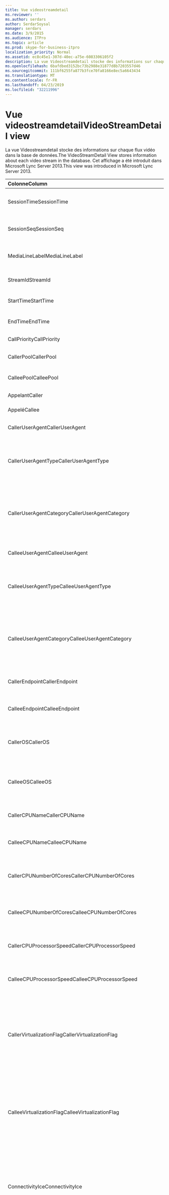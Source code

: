```yaml
---
title: Vue videostreamdetail
ms.reviewer: ''
ms.author: serdars
author: SerdarSoysal
manager: serdars
ms.date: 3/9/2015
ms.audience: ITPro
ms.topic: article
ms.prod: skype-for-business-itpro
localization_priority: Normal
ms.assetid: ec8c45e1-307d-40ec-a75e-6083306105f2
description: La vue Videostreamdetail stocke des informations sur chaque flux vidéo dans la base de données. Cet affichage a été introduit dans Microsoft Lync Server 2013.
ms.openlocfilehash: 6bafdbed3152bc73b2988e31877d8b7203557d46
ms.sourcegitcommit: 111bf6255fa877b3fce70fa8166e8ec5a6643434
ms.translationtype: MT
ms.contentlocale: fr-FR
ms.lasthandoff: 04/23/2019
ms.locfileid: "32211996"
---
```

# <a name="videostreamdetail-view"></a><span data-ttu-id="68c2b-104">Vue videostreamdetail</span><span class="sxs-lookup"><span data-stu-id="68c2b-104">VideoStreamDetail view</span></span>
 
<span data-ttu-id="68c2b-105">La vue Videostreamdetail stocke des informations sur chaque flux vidéo dans la base de données.</span><span class="sxs-lookup"><span data-stu-id="68c2b-105">The VideoStreamDetail View stores information about each video stream in the database.</span></span> <span data-ttu-id="68c2b-106">Cet affichage a été introduit dans Microsoft Lync Server 2013.</span><span class="sxs-lookup"><span data-stu-id="68c2b-106">This view was introduced in Microsoft Lync Server 2013.</span></span>
  
|<span data-ttu-id="68c2b-107">**Colonne**</span><span class="sxs-lookup"><span data-stu-id="68c2b-107">**Column**</span></span>|<span data-ttu-id="68c2b-108">**Type de données**</span><span class="sxs-lookup"><span data-stu-id="68c2b-108">**Data Type**</span></span>|<span data-ttu-id="68c2b-109">**Description**</span><span class="sxs-lookup"><span data-stu-id="68c2b-109">**Description**</span></span>|
|:-----|:-----|:-----|
|<span data-ttu-id="68c2b-110">SessionTime</span><span class="sxs-lookup"><span data-stu-id="68c2b-110">SessionTime</span></span>  <br/> |<span data-ttu-id="68c2b-111">DateHeure</span><span class="sxs-lookup"><span data-stu-id="68c2b-111">datetime</span></span>  <br/> |<span data-ttu-id="68c2b-112">Référencé depuis la [MediaLine table](medialine-0.md).</span><span class="sxs-lookup"><span data-stu-id="68c2b-112">Referenced from the [MediaLine table](medialine-0.md).</span></span>  <br/> |
|<span data-ttu-id="68c2b-113">SessionSeq</span><span class="sxs-lookup"><span data-stu-id="68c2b-113">SessionSeq</span></span>  <br/> |<span data-ttu-id="68c2b-114">int</span><span class="sxs-lookup"><span data-stu-id="68c2b-114">int</span></span>  <br/> |<span data-ttu-id="68c2b-115">Référencé depuis la [MediaLine table](medialine-0.md).</span><span class="sxs-lookup"><span data-stu-id="68c2b-115">Referenced from the [MediaLine table](medialine-0.md).</span></span>  <br/> |
|<span data-ttu-id="68c2b-116">MediaLineLabel</span><span class="sxs-lookup"><span data-stu-id="68c2b-116">MediaLineLabel</span></span>  <br/> |<span data-ttu-id="68c2b-117">tinyint</span><span class="sxs-lookup"><span data-stu-id="68c2b-117">tinyint</span></span>  <br/> |<span data-ttu-id="68c2b-118">Référencé depuis la [MediaLine table](medialine-0.md).</span><span class="sxs-lookup"><span data-stu-id="68c2b-118">Referenced from the [MediaLine table](medialine-0.md).</span></span>  <br/> |
|<span data-ttu-id="68c2b-119">StreamId</span><span class="sxs-lookup"><span data-stu-id="68c2b-119">StreamId</span></span>  <br/> |<span data-ttu-id="68c2b-120">int</span><span class="sxs-lookup"><span data-stu-id="68c2b-120">int</span></span>  <br/> |<span data-ttu-id="68c2b-121">ID unique au sein d’une ligne de média.</span><span class="sxs-lookup"><span data-stu-id="68c2b-121">Unique ID within a media line.</span></span>  <br/> |
|<span data-ttu-id="68c2b-122">StartTime</span><span class="sxs-lookup"><span data-stu-id="68c2b-122">StartTime</span></span>  <br/> |<span data-ttu-id="68c2b-123">DateHeure</span><span class="sxs-lookup"><span data-stu-id="68c2b-123">datetime</span></span>  <br/> |<span data-ttu-id="68c2b-124">Heure de début de la session.</span><span class="sxs-lookup"><span data-stu-id="68c2b-124">Start time of the session.</span></span>  <br/> |
|<span data-ttu-id="68c2b-125">EndTime</span><span class="sxs-lookup"><span data-stu-id="68c2b-125">EndTime</span></span>  <br/> |<span data-ttu-id="68c2b-126">DateHeure</span><span class="sxs-lookup"><span data-stu-id="68c2b-126">datetime</span></span>  <br/> |<span data-ttu-id="68c2b-127">Heure de fin de la session.</span><span class="sxs-lookup"><span data-stu-id="68c2b-127">End time of the session.</span></span>  <br/> |
|<span data-ttu-id="68c2b-128">CallPriority</span><span class="sxs-lookup"><span data-stu-id="68c2b-128">CallPriority</span></span>  <br/> |<span data-ttu-id="68c2b-129">int</span><span class="sxs-lookup"><span data-stu-id="68c2b-129">int</span></span>  <br/> |<span data-ttu-id="68c2b-130">Priorité de l’appel.</span><span class="sxs-lookup"><span data-stu-id="68c2b-130">Priority of the call.</span></span>  <br/> |
|<span data-ttu-id="68c2b-131">CallerPool</span><span class="sxs-lookup"><span data-stu-id="68c2b-131">CallerPool</span></span>  <br/> |<span data-ttu-id="68c2b-132">nvarchar(256)</span><span class="sxs-lookup"><span data-stu-id="68c2b-132">nvarchar(256)</span></span>  <br/> |<span data-ttu-id="68c2b-133">FQDN du pool de l’appelant.</span><span class="sxs-lookup"><span data-stu-id="68c2b-133">Caller pool FQDN.</span></span>  <br/> |
|<span data-ttu-id="68c2b-134">CalleePool</span><span class="sxs-lookup"><span data-stu-id="68c2b-134">CalleePool</span></span>  <br/> |<span data-ttu-id="68c2b-135">nvarchar(256)</span><span class="sxs-lookup"><span data-stu-id="68c2b-135">nvarchar(256)</span></span>  <br/> |<span data-ttu-id="68c2b-136">FQDN du pool de l’appelé.</span><span class="sxs-lookup"><span data-stu-id="68c2b-136">Callee pool FQDN.</span></span>  <br/> |
|<span data-ttu-id="68c2b-137">Appelant</span><span class="sxs-lookup"><span data-stu-id="68c2b-137">Caller</span></span>  <br/> |<span data-ttu-id="68c2b-138">nvarchar(450)</span><span class="sxs-lookup"><span data-stu-id="68c2b-138">nvarchar(450)</span></span>  <br/> |<span data-ttu-id="68c2b-139">URI de l’appelant.</span><span class="sxs-lookup"><span data-stu-id="68c2b-139">Caller's URI.</span></span>  <br/> |
|<span data-ttu-id="68c2b-140">Appelé</span><span class="sxs-lookup"><span data-stu-id="68c2b-140">Callee</span></span>  <br/> |<span data-ttu-id="68c2b-141">nvarchar(450)</span><span class="sxs-lookup"><span data-stu-id="68c2b-141">nvarchar(450)</span></span>  <br/> |<span data-ttu-id="68c2b-142">URI de l’appelé.</span><span class="sxs-lookup"><span data-stu-id="68c2b-142">Callee's URI.</span></span>  <br/> |
|<span data-ttu-id="68c2b-143">CallerUserAgent</span><span class="sxs-lookup"><span data-stu-id="68c2b-143">CallerUserAgent</span></span>  <br/> |<span data-ttu-id="68c2b-144">nvarchar(256)</span><span class="sxs-lookup"><span data-stu-id="68c2b-144">nvarchar(256)</span></span>  <br/> |<span data-ttu-id="68c2b-145">Chaîne d’agent utilisateur l’appelant.</span><span class="sxs-lookup"><span data-stu-id="68c2b-145">Caller's user agent string.</span></span>  <br/> |
|<span data-ttu-id="68c2b-146">CallerUserAgentType</span><span class="sxs-lookup"><span data-stu-id="68c2b-146">CallerUserAgentType</span></span>  <br/> |<span data-ttu-id="68c2b-147">smallint</span><span class="sxs-lookup"><span data-stu-id="68c2b-147">smallint</span></span>  <br/> |<span data-ttu-id="68c2b-148">Type d’agent utilisateur de l’appelant.</span><span class="sxs-lookup"><span data-stu-id="68c2b-148">Type of caller's user agent.</span></span> <span data-ttu-id="68c2b-149">Voir la [table UserAgent](useragent.md) pour plus d’informations.</span><span class="sxs-lookup"><span data-stu-id="68c2b-149">See the [UserAgent table](useragent.md) for details.</span></span> <br/> |
|<span data-ttu-id="68c2b-150">CallerUserAgentCategory</span><span class="sxs-lookup"><span data-stu-id="68c2b-150">CallerUserAgentCategory</span></span>  <br/> |<span data-ttu-id="68c2b-151">nvarchar(64)</span><span class="sxs-lookup"><span data-stu-id="68c2b-151">nvarchar(64)</span></span>  <br/> |<span data-ttu-id="68c2b-152">Catégorie de l’agent utilisateur de l’appelant.</span><span class="sxs-lookup"><span data-stu-id="68c2b-152">Category of caller's user agent.</span></span> <span data-ttu-id="68c2b-153">Consultez la [table UserAgentDef (QoE)](useragentdef-qoe.md) pour plus d’informations.</span><span class="sxs-lookup"><span data-stu-id="68c2b-153">See the [UserAgentDef table (QoE)](useragentdef-qoe.md) for details.</span></span> <br/> |
|<span data-ttu-id="68c2b-154">CalleeUserAgent</span><span class="sxs-lookup"><span data-stu-id="68c2b-154">CalleeUserAgent</span></span>  <br/> |<span data-ttu-id="68c2b-155">nvarchar(256)</span><span class="sxs-lookup"><span data-stu-id="68c2b-155">nvarchar(256)</span></span>  <br/> |<span data-ttu-id="68c2b-156">Chaîne d’agent utilisateur appelé.</span><span class="sxs-lookup"><span data-stu-id="68c2b-156">Callee's user agent string.</span></span>  <br/> |
|<span data-ttu-id="68c2b-157">CalleeUserAgentType</span><span class="sxs-lookup"><span data-stu-id="68c2b-157">CalleeUserAgentType</span></span>  <br/> |<span data-ttu-id="68c2b-158">smallint</span><span class="sxs-lookup"><span data-stu-id="68c2b-158">smallint</span></span>  <br/> |<span data-ttu-id="68c2b-159">Type d’agent utilisateur de l’appelé.</span><span class="sxs-lookup"><span data-stu-id="68c2b-159">Type of callee's user agent.</span></span> <span data-ttu-id="68c2b-160">Voir la [table UserAgent](useragent.md) pour plus d’informations.</span><span class="sxs-lookup"><span data-stu-id="68c2b-160">See the [UserAgent table](useragent.md) for information.</span></span> <br/> |
|<span data-ttu-id="68c2b-161">CalleeUserAgentCategory</span><span class="sxs-lookup"><span data-stu-id="68c2b-161">CalleeUserAgentCategory</span></span>  <br/> |<span data-ttu-id="68c2b-162">nvarchar(64)</span><span class="sxs-lookup"><span data-stu-id="68c2b-162">nvarchar(64)</span></span>  <br/> |<span data-ttu-id="68c2b-163">Catégorie de l’agent utilisateur de l’appelé.</span><span class="sxs-lookup"><span data-stu-id="68c2b-163">Category of callee's user agent.</span></span> <span data-ttu-id="68c2b-164">Consultez la [table UserAgentDef (QoE)](useragentdef-qoe.md) pour plus d’informations.</span><span class="sxs-lookup"><span data-stu-id="68c2b-164">See the [UserAgentDef table (QoE)](useragentdef-qoe.md) for information.</span></span> <br/> |
|<span data-ttu-id="68c2b-165">CallerEndpoint</span><span class="sxs-lookup"><span data-stu-id="68c2b-165">CallerEndpoint</span></span>  <br/> |<span data-ttu-id="68c2b-166">nvarchar(256)</span><span class="sxs-lookup"><span data-stu-id="68c2b-166">nvarchar(256)</span></span>  <br/> |<span data-ttu-id="68c2b-167">Nom du point de terminaison de l’appelant.</span><span class="sxs-lookup"><span data-stu-id="68c2b-167">Caller's endpoint name.</span></span>  <br/> |
|<span data-ttu-id="68c2b-168">CalleeEndpoint</span><span class="sxs-lookup"><span data-stu-id="68c2b-168">CalleeEndpoint</span></span>  <br/> |<span data-ttu-id="68c2b-169">nvarchar(256)</span><span class="sxs-lookup"><span data-stu-id="68c2b-169">nvarchar(256)</span></span>  <br/> |<span data-ttu-id="68c2b-170">Nom du point de terminaison de l’appelé.</span><span class="sxs-lookup"><span data-stu-id="68c2b-170">Callee's endpoint name.</span></span>  <br/> |
|<span data-ttu-id="68c2b-171">CallerOS</span><span class="sxs-lookup"><span data-stu-id="68c2b-171">CallerOS</span></span>  <br/> |<span data-ttu-id="68c2b-172">nvarchar (128)</span><span class="sxs-lookup"><span data-stu-id="68c2b-172">nvarchar(128)</span></span>  <br/> |<span data-ttu-id="68c2b-173">Système d’exploitation (OS) du point de terminaison de l’appelant.</span><span class="sxs-lookup"><span data-stu-id="68c2b-173">Operating system (OS) of the caller's endpoint.</span></span>  <br/> |
|<span data-ttu-id="68c2b-174">CalleeOS</span><span class="sxs-lookup"><span data-stu-id="68c2b-174">CalleeOS</span></span>  <br/> |<span data-ttu-id="68c2b-175">nvarchar (128)</span><span class="sxs-lookup"><span data-stu-id="68c2b-175">nvarchar(128)</span></span>  <br/> |<span data-ttu-id="68c2b-176">Système d’exploitation (OS) du point de terminaison de l’appelé.</span><span class="sxs-lookup"><span data-stu-id="68c2b-176">Operating system (OS) of the callee's endpoint.</span></span>  <br/> |
|<span data-ttu-id="68c2b-177">CallerCPUName</span><span class="sxs-lookup"><span data-stu-id="68c2b-177">CallerCPUName</span></span>  <br/> |<span data-ttu-id="68c2b-178">nvarchar (128)</span><span class="sxs-lookup"><span data-stu-id="68c2b-178">nvarchar(128)</span></span>  <br/> |<span data-ttu-id="68c2b-179">Nom de l’UC du point de terminaison de l’appelant.</span><span class="sxs-lookup"><span data-stu-id="68c2b-179">CPU name of the caller's endpoint.</span></span>  <br/> |
|<span data-ttu-id="68c2b-180">CalleeCPUName</span><span class="sxs-lookup"><span data-stu-id="68c2b-180">CalleeCPUName</span></span>  <br/> |<span data-ttu-id="68c2b-181">nvarchar (128)</span><span class="sxs-lookup"><span data-stu-id="68c2b-181">nvarchar(128)</span></span>  <br/> |<span data-ttu-id="68c2b-182">Nom de l’UC du système d’extrémité de l’appelé.</span><span class="sxs-lookup"><span data-stu-id="68c2b-182">CPU name of the callee's endpoint.</span></span>  <br/> |
|<span data-ttu-id="68c2b-183">CallerCPUNumberOfCores</span><span class="sxs-lookup"><span data-stu-id="68c2b-183">CallerCPUNumberOfCores</span></span>  <br/> |<span data-ttu-id="68c2b-184">smallint</span><span class="sxs-lookup"><span data-stu-id="68c2b-184">smallint</span></span>  <br/> |<span data-ttu-id="68c2b-185">Nombre de cœurs de processeur de point de terminaison de l’appelant.</span><span class="sxs-lookup"><span data-stu-id="68c2b-185">Number of CPU cores of the caller's endpoint.</span></span>  <br/> |
|<span data-ttu-id="68c2b-186">CalleeCPUNumberOfCores</span><span class="sxs-lookup"><span data-stu-id="68c2b-186">CalleeCPUNumberOfCores</span></span>  <br/> |<span data-ttu-id="68c2b-187">smallint</span><span class="sxs-lookup"><span data-stu-id="68c2b-187">smallint</span></span>  <br/> |<span data-ttu-id="68c2b-188">Nombre de cœurs d’UC du système d’extrémité de l’appelé.</span><span class="sxs-lookup"><span data-stu-id="68c2b-188">Number of CPU cores of the callee's endpoint.</span></span>  <br/> |
|<span data-ttu-id="68c2b-189">CallerCPUProcessorSpeed</span><span class="sxs-lookup"><span data-stu-id="68c2b-189">CallerCPUProcessorSpeed</span></span>  <br/> |<span data-ttu-id="68c2b-190">int</span><span class="sxs-lookup"><span data-stu-id="68c2b-190">int</span></span>  <br/> |<span data-ttu-id="68c2b-191">Vitesse du processeur de point de terminaison de l’appelant.</span><span class="sxs-lookup"><span data-stu-id="68c2b-191">CPU processor speed of the caller's endpoint.</span></span>  <br/> |
|<span data-ttu-id="68c2b-192">CalleeCPUProcessorSpeed</span><span class="sxs-lookup"><span data-stu-id="68c2b-192">CalleeCPUProcessorSpeed</span></span>  <br/> |<span data-ttu-id="68c2b-193">int</span><span class="sxs-lookup"><span data-stu-id="68c2b-193">int</span></span>  <br/> |<span data-ttu-id="68c2b-194">Vitesse du processeur de point de terminaison de l’appelé.</span><span class="sxs-lookup"><span data-stu-id="68c2b-194">CPU processor speed of the callee's endpoint.</span></span>  <br/> |
|<span data-ttu-id="68c2b-195">CallerVirtualizationFlag</span><span class="sxs-lookup"><span data-stu-id="68c2b-195">CallerVirtualizationFlag</span></span>  <br/> |<span data-ttu-id="68c2b-196">tinyint</span><span class="sxs-lookup"><span data-stu-id="68c2b-196">tinyint</span></span>  <br/> |<span data-ttu-id="68c2b-197">Indique si le système de l’appelant s’exécute dans un environnement virtualisé.</span><span class="sxs-lookup"><span data-stu-id="68c2b-197">Indicates whether the caller's system is running in a virtualized environment.</span></span> <span data-ttu-id="68c2b-198">Voir le [tableau du point de terminaison](endpoint.md) pour plus d’informations.</span><span class="sxs-lookup"><span data-stu-id="68c2b-198">See the [Endpoint table](endpoint.md) for more information.</span></span> <br/> |
|<span data-ttu-id="68c2b-199">CalleeVirtualizationFlag</span><span class="sxs-lookup"><span data-stu-id="68c2b-199">CalleeVirtualizationFlag</span></span>  <br/> |<span data-ttu-id="68c2b-200">tinyint</span><span class="sxs-lookup"><span data-stu-id="68c2b-200">tinyint</span></span>  <br/> |<span data-ttu-id="68c2b-201">Indique si le système de l’appelé s’exécute dans un environnement virtualisé.</span><span class="sxs-lookup"><span data-stu-id="68c2b-201">Indicates whether the callee's system is running in a virtualized environment.</span></span> <span data-ttu-id="68c2b-202">Voir le [tableau du point de terminaison](endpoint.md) pour plus d’informations.</span><span class="sxs-lookup"><span data-stu-id="68c2b-202">See the [Endpoint table](endpoint.md) for more information.</span></span> <br/> |
|<span data-ttu-id="68c2b-203">ConnectivityIce</span><span class="sxs-lookup"><span data-stu-id="68c2b-203">ConnectivityIce</span></span>  <br/> |<span data-ttu-id="68c2b-204">tinyint</span><span class="sxs-lookup"><span data-stu-id="68c2b-204">tinyint</span></span>  <br/> |<span data-ttu-id="68c2b-205">Informations sur le chemin d’accès des médias, tels que direct ou relayés.</span><span class="sxs-lookup"><span data-stu-id="68c2b-205">Information about media path, such as direct or relayed.</span></span> <span data-ttu-id="68c2b-206">Consultez la [table MediaLine](medialine-0.md) pour plus d’informations.</span><span class="sxs-lookup"><span data-stu-id="68c2b-206">See the [MediaLine table](medialine-0.md) for more information.</span></span> <br/> |
|<span data-ttu-id="68c2b-207">CallerIceWarningFlags</span><span class="sxs-lookup"><span data-stu-id="68c2b-207">CallerIceWarningFlags</span></span>  <br/> |<span data-ttu-id="68c2b-208">int</span><span class="sxs-lookup"><span data-stu-id="68c2b-208">int</span></span>  <br/> |<span data-ttu-id="68c2b-209">Informations sur le processus de mise en place ICE (Interactive Connectivity) décrits dans les bits indicateurs pour l’appelant.</span><span class="sxs-lookup"><span data-stu-id="68c2b-209">Information about Interactive Connectivity Establishment (ICE) process described in bits flags for the caller.</span></span> <span data-ttu-id="68c2b-210">Pour plus d’informations, reportez-vous à la qualité de l’expérience Monitoring Server Spécification du protocole.</span><span class="sxs-lookup"><span data-stu-id="68c2b-210">For details, refer to the Quality of Experience Monitoring Server Protocol Specification.</span></span>  <br/> |
|<span data-ttu-id="68c2b-211">CalleeIceWarningFlags</span><span class="sxs-lookup"><span data-stu-id="68c2b-211">CalleeIceWarningFlags</span></span>  <br/> |<span data-ttu-id="68c2b-212">int</span><span class="sxs-lookup"><span data-stu-id="68c2b-212">int</span></span>  <br/> |<span data-ttu-id="68c2b-213">Plus d’informations sur le processus de mise en place ICE (Interactive Connectivity) décrits dans les bits indicateurs de l’appelé.</span><span class="sxs-lookup"><span data-stu-id="68c2b-213">Information about Interactive Connectivity Establishment (ICE) process described in bits flags for the callee.</span></span> <span data-ttu-id="68c2b-214">Pour plus d’informations, reportez-vous à la qualité de l’expérience Monitoring Server Spécification du protocole.</span><span class="sxs-lookup"><span data-stu-id="68c2b-214">For details, refer to the Quality of Experience Monitoring Server Protocol Specification.</span></span>  <br/> |
|<span data-ttu-id="68c2b-215">Transport</span><span class="sxs-lookup"><span data-stu-id="68c2b-215">Transport</span></span>  <br/> |<span data-ttu-id="68c2b-216">int</span><span class="sxs-lookup"><span data-stu-id="68c2b-216">int</span></span>  <br/> |<span data-ttu-id="68c2b-217">Type de transport : 0 est UDP, 1 est TCP.</span><span class="sxs-lookup"><span data-stu-id="68c2b-217">Transport type: 0 is UDP, 1 is TCP.</span></span>  <br/> |
|<span data-ttu-id="68c2b-218">CallerIPAddr</span><span class="sxs-lookup"><span data-stu-id="68c2b-218">CallerIPAddr</span></span>  <br/> |<span data-ttu-id="68c2b-219">var(50)</span><span class="sxs-lookup"><span data-stu-id="68c2b-219">var(50)</span></span>  <br/> |<span data-ttu-id="68c2b-220">Adresse IP de l’appelant.</span><span class="sxs-lookup"><span data-stu-id="68c2b-220">IP address of the caller.</span></span> <span data-ttu-id="68c2b-221">Cela peut être soit une adresse IPv4 ou IPv6.</span><span class="sxs-lookup"><span data-stu-id="68c2b-221">This may be either an IPv4 or an IPv6 address.</span></span>  <br/> |
|<span data-ttu-id="68c2b-222">CallerPort</span><span class="sxs-lookup"><span data-stu-id="68c2b-222">CallerPort</span></span>  <br/> |<span data-ttu-id="68c2b-223">int</span><span class="sxs-lookup"><span data-stu-id="68c2b-223">int</span></span>  <br/> |<span data-ttu-id="68c2b-224">Port utilisé par l’appelant.</span><span class="sxs-lookup"><span data-stu-id="68c2b-224">Port used by the caller.</span></span>  <br/> |
|<span data-ttu-id="68c2b-225">CallerInside</span><span class="sxs-lookup"><span data-stu-id="68c2b-225">CallerInside</span></span>  <br/> |<span data-ttu-id="68c2b-226">bit</span><span class="sxs-lookup"><span data-stu-id="68c2b-226">bit</span></span>  <br/> |<span data-ttu-id="68c2b-227">Indique si l’appelant est à l’intérieur du réseau d’entreprise.</span><span class="sxs-lookup"><span data-stu-id="68c2b-227">Indicates whether the caller is inside the organization network.</span></span> <span data-ttu-id="68c2b-228">1 signifie que l’appelant est à l’intérieur du réseau d’entreprise, 0 signifie que l’appelant est en dehors du réseau.</span><span class="sxs-lookup"><span data-stu-id="68c2b-228">1 means caller is inside the enterprise network, 0 means the caller is outside the network.</span></span>  <br/> |
|<span data-ttu-id="68c2b-229">CalleeIPAddr</span><span class="sxs-lookup"><span data-stu-id="68c2b-229">CalleeIPAddr</span></span>  <br/> |<span data-ttu-id="68c2b-230">var(50)</span><span class="sxs-lookup"><span data-stu-id="68c2b-230">var(50)</span></span>  <br/> |<span data-ttu-id="68c2b-231">Adresse IP de l’appelé.</span><span class="sxs-lookup"><span data-stu-id="68c2b-231">IP address of the callee.</span></span> <span data-ttu-id="68c2b-232">Cela peut être soit une adresse IPv4 ou IPv6.</span><span class="sxs-lookup"><span data-stu-id="68c2b-232">This may be either an IPv4 or an IPv6 address.</span></span>  <br/> |
|<span data-ttu-id="68c2b-233">CalleePort</span><span class="sxs-lookup"><span data-stu-id="68c2b-233">CalleePort</span></span>  <br/> |<span data-ttu-id="68c2b-234">int</span><span class="sxs-lookup"><span data-stu-id="68c2b-234">int</span></span>  <br/> |<span data-ttu-id="68c2b-235">Port utilisé par l’appelé.</span><span class="sxs-lookup"><span data-stu-id="68c2b-235">Port used by the callee.</span></span>  <br/> |
|<span data-ttu-id="68c2b-236">CalleeInside</span><span class="sxs-lookup"><span data-stu-id="68c2b-236">CalleeInside</span></span>  <br/> |<span data-ttu-id="68c2b-237">bit</span><span class="sxs-lookup"><span data-stu-id="68c2b-237">bit</span></span>  <br/> |<span data-ttu-id="68c2b-238">Indique si l’appelant est à l’intérieur de l’organisation réseau.1 signifie appelé situé à l’intérieur du réseau d’entreprise, 0 signifie que l’appelé se trouve en dehors du réseau.</span><span class="sxs-lookup"><span data-stu-id="68c2b-238">Indicates whether the caller is inside the organization network.1 means callee is inside the enterprise network, 0 means the callee is outside the network.</span></span>  <br/> |
|<span data-ttu-id="68c2b-239">CallerUserSite</span><span class="sxs-lookup"><span data-stu-id="68c2b-239">CallerUserSite</span></span>  <br/> |<span data-ttu-id="68c2b-240">nvarchar (128)</span><span class="sxs-lookup"><span data-stu-id="68c2b-240">nvarchar(128)</span></span>  <br/> |<span data-ttu-id="68c2b-241">Nom du site de l’appelant.</span><span class="sxs-lookup"><span data-stu-id="68c2b-241">Name of the caller's site.</span></span>  <br/> |
|<span data-ttu-id="68c2b-242">CallerRegion</span><span class="sxs-lookup"><span data-stu-id="68c2b-242">CallerRegion</span></span>  <br/> |<span data-ttu-id="68c2b-243">nvarchar (128)</span><span class="sxs-lookup"><span data-stu-id="68c2b-243">nvarchar(128)</span></span>  <br/> |<span data-ttu-id="68c2b-244">Nom de pays/région du site de l’appelant.</span><span class="sxs-lookup"><span data-stu-id="68c2b-244">Name of the country/region of the caller's site.</span></span>  <br/> |
|<span data-ttu-id="68c2b-245">CalleeUserSite</span><span class="sxs-lookup"><span data-stu-id="68c2b-245">CalleeUserSite</span></span>  <br/> |<span data-ttu-id="68c2b-246">nvarchar (128)</span><span class="sxs-lookup"><span data-stu-id="68c2b-246">nvarchar(128)</span></span>  <br/> |<span data-ttu-id="68c2b-247">Nom du site de l’appelé.</span><span class="sxs-lookup"><span data-stu-id="68c2b-247">Name of the callee's site.</span></span>  <br/> |
|<span data-ttu-id="68c2b-248">CalleeRegion</span><span class="sxs-lookup"><span data-stu-id="68c2b-248">CalleeRegion</span></span>  <br/> |<span data-ttu-id="68c2b-249">nvarchar (128)</span><span class="sxs-lookup"><span data-stu-id="68c2b-249">nvarchar(128)</span></span>  <br/> |<span data-ttu-id="68c2b-250">Nom de pays/région du site de l’appelé.</span><span class="sxs-lookup"><span data-stu-id="68c2b-250">Name of the country/region of the callee's site.</span></span>  <br/> |
|<span data-ttu-id="68c2b-251">CallerRelayIPAddr</span><span class="sxs-lookup"><span data-stu-id="68c2b-251">CallerRelayIPAddr</span></span>  <br/> |<span data-ttu-id="68c2b-252">var(50)</span><span class="sxs-lookup"><span data-stu-id="68c2b-252">var(50)</span></span>  <br/> |<span data-ttu-id="68c2b-253">Adresse IP du A / V Edge service utilisé par l’appelant.</span><span class="sxs-lookup"><span data-stu-id="68c2b-253">IP Address of the A/V Edge service used by the caller.</span></span> <span data-ttu-id="68c2b-254">Voir la [table IPAddress](ipaddress.md) pour plus d’informations.</span><span class="sxs-lookup"><span data-stu-id="68c2b-254">See the [IPAddress table](ipaddress.md) for more information.</span></span> <br/> |
|<span data-ttu-id="68c2b-255">CallerRelayPort</span><span class="sxs-lookup"><span data-stu-id="68c2b-255">CallerRelayPort</span></span>  <br/> |<span data-ttu-id="68c2b-256">int</span><span class="sxs-lookup"><span data-stu-id="68c2b-256">int</span></span>  <br/> |<span data-ttu-id="68c2b-257">Port sur A / V Edge service utilisé par l’appelant.</span><span class="sxs-lookup"><span data-stu-id="68c2b-257">Port on the A/V Edge service used by the caller.</span></span>  <br/> |
|<span data-ttu-id="68c2b-258">CalleeRelayIPAddr</span><span class="sxs-lookup"><span data-stu-id="68c2b-258">CalleeRelayIPAddr</span></span>  <br/> |<span data-ttu-id="68c2b-259">var(50)</span><span class="sxs-lookup"><span data-stu-id="68c2b-259">var(50)</span></span>  <br/> |<span data-ttu-id="68c2b-260">Clé de l’adresse IP a / V Edge service utilisé par l’appelé.</span><span class="sxs-lookup"><span data-stu-id="68c2b-260">IP Address key of the A/V Edge service used by the callee.</span></span> <span data-ttu-id="68c2b-261">Voir la [table IPAddress](ipaddress.md) pour plus d’informations.</span><span class="sxs-lookup"><span data-stu-id="68c2b-261">See the [IPAddress table](ipaddress.md) for more information.</span></span> <br/> |
|<span data-ttu-id="68c2b-262">CalleeRelayPort</span><span class="sxs-lookup"><span data-stu-id="68c2b-262">CalleeRelayPort</span></span>  <br/> |<span data-ttu-id="68c2b-263">int</span><span class="sxs-lookup"><span data-stu-id="68c2b-263">int</span></span>  <br/> |<span data-ttu-id="68c2b-264">Port sur A / V Edge service utilisé par l’appelé.</span><span class="sxs-lookup"><span data-stu-id="68c2b-264">Port on the A/V Edge service used by the callee.</span></span>  <br/> |
|<span data-ttu-id="68c2b-265">CallerCaptureDev</span><span class="sxs-lookup"><span data-stu-id="68c2b-265">CallerCaptureDev</span></span>  <br/> |<span data-ttu-id="68c2b-266">varchar(256)</span><span class="sxs-lookup"><span data-stu-id="68c2b-266">varchar(256)</span></span>  <br/> |<span data-ttu-id="68c2b-267">Nom du périphérique de capture de l’appelant.</span><span class="sxs-lookup"><span data-stu-id="68c2b-267">Caller's capture device name.</span></span>  <br/> |
|<span data-ttu-id="68c2b-268">CallerRenderDev</span><span class="sxs-lookup"><span data-stu-id="68c2b-268">CallerRenderDev</span></span>  <br/> |<span data-ttu-id="68c2b-269">varchar(256)</span><span class="sxs-lookup"><span data-stu-id="68c2b-269">varchar(256)</span></span>  <br/> |<span data-ttu-id="68c2b-270">Nom du périphérique de rendu de l’appelant.</span><span class="sxs-lookup"><span data-stu-id="68c2b-270">Caller's render device name.</span></span>  <br/> |
|<span data-ttu-id="68c2b-271">CallerCaptureDevDriver</span><span class="sxs-lookup"><span data-stu-id="68c2b-271">CallerCaptureDevDriver</span></span>  <br/> |<span data-ttu-id="68c2b-272">varchar(256)</span><span class="sxs-lookup"><span data-stu-id="68c2b-272">varchar(256)</span></span>  <br/> |<span data-ttu-id="68c2b-273">Nom de pilote de périphérique de capture de l’appelant.</span><span class="sxs-lookup"><span data-stu-id="68c2b-273">Caller's capture device driver name.</span></span>  <br/> |
|<span data-ttu-id="68c2b-274">CallerRenderDevDriver</span><span class="sxs-lookup"><span data-stu-id="68c2b-274">CallerRenderDevDriver</span></span>  <br/> |<span data-ttu-id="68c2b-275">varchar(256)</span><span class="sxs-lookup"><span data-stu-id="68c2b-275">varchar(256)</span></span>  <br/> |<span data-ttu-id="68c2b-276">Nom du pilote du périphérique de rendu de l’appelant.</span><span class="sxs-lookup"><span data-stu-id="68c2b-276">Caller's render device driver name.</span></span>  <br/> |
|<span data-ttu-id="68c2b-277">CalleeCaptureDev</span><span class="sxs-lookup"><span data-stu-id="68c2b-277">CalleeCaptureDev</span></span>  <br/> |<span data-ttu-id="68c2b-278">varchar(256)</span><span class="sxs-lookup"><span data-stu-id="68c2b-278">varchar(256)</span></span>  <br/> |<span data-ttu-id="68c2b-279">Nom du périphérique de capture de l’appelé.</span><span class="sxs-lookup"><span data-stu-id="68c2b-279">Callee's capture device name.</span></span>  <br/> |
|<span data-ttu-id="68c2b-280">CalleeRenderDev</span><span class="sxs-lookup"><span data-stu-id="68c2b-280">CalleeRenderDev</span></span>  <br/> |<span data-ttu-id="68c2b-281">varchar(256)</span><span class="sxs-lookup"><span data-stu-id="68c2b-281">varchar(256)</span></span>  <br/> |<span data-ttu-id="68c2b-282">Nom du périphérique de rendu de l’appelé.</span><span class="sxs-lookup"><span data-stu-id="68c2b-282">Callee's render device name.</span></span>  <br/> |
|<span data-ttu-id="68c2b-283">CalleCaptureDevDriver</span><span class="sxs-lookup"><span data-stu-id="68c2b-283">CalleCaptureDevDriver</span></span>  <br/> |<span data-ttu-id="68c2b-284">varchar(256)</span><span class="sxs-lookup"><span data-stu-id="68c2b-284">varchar(256)</span></span>  <br/> |<span data-ttu-id="68c2b-285">Nom de pilote du périphérique de capture de l’appelé.</span><span class="sxs-lookup"><span data-stu-id="68c2b-285">Callee's capture device driver name.</span></span>  <br/> |
|<span data-ttu-id="68c2b-286">CalleeRenderDevDriver</span><span class="sxs-lookup"><span data-stu-id="68c2b-286">CalleeRenderDevDriver</span></span>  <br/> |<span data-ttu-id="68c2b-287">varchar(256)</span><span class="sxs-lookup"><span data-stu-id="68c2b-287">varchar(256)</span></span>  <br/> |<span data-ttu-id="68c2b-288">Nom du pilote du périphérique de rendu de l’appelé.</span><span class="sxs-lookup"><span data-stu-id="68c2b-288">Callee's render device driver name.</span></span>  <br/> |
|<span data-ttu-id="68c2b-289">CallerNetworkConnectionType</span><span class="sxs-lookup"><span data-stu-id="68c2b-289">CallerNetworkConnectionType</span></span>  <br/> |<span data-ttu-id="68c2b-290">tinyint</span><span class="sxs-lookup"><span data-stu-id="68c2b-290">tinyint</span></span>  <br/> |<span data-ttu-id="68c2b-291">Type de connexion réseau de l’appelant : 0 pour câblée, 1 pour sans fil.</span><span class="sxs-lookup"><span data-stu-id="68c2b-291">Caller's network connection type: 0 is wired, 1 is wireless.</span></span>  <br/> |
|<span data-ttu-id="68c2b-292">CallerVPN</span><span class="sxs-lookup"><span data-stu-id="68c2b-292">CallerVPN</span></span>  <br/> |<span data-ttu-id="68c2b-293">bit</span><span class="sxs-lookup"><span data-stu-id="68c2b-293">bit</span></span>  <br/> |<span data-ttu-id="68c2b-294">Indique si l’appelant est connecté via un réseau privé virtuel.</span><span class="sxs-lookup"><span data-stu-id="68c2b-294">Indicates whether or not the caller connected over a virtual private network.</span></span> <span data-ttu-id="68c2b-295">1 correspond à un réseau privé virtuel (VPN), 0 non VPN.</span><span class="sxs-lookup"><span data-stu-id="68c2b-295">1 is virtual private network (VPN), 0 is non-VPN.</span></span>  <br/> |
|<span data-ttu-id="68c2b-296">CallerLinkSpeed</span><span class="sxs-lookup"><span data-stu-id="68c2b-296">CallerLinkSpeed</span></span>  <br/> |<span data-ttu-id="68c2b-297">Decimal(18,)</span><span class="sxs-lookup"><span data-stu-id="68c2b-297">decimal(18,)</span></span>  <br/> |<span data-ttu-id="68c2b-298">Vitesse de la liaison réseau pour le point de terminaison de l’appelant en bits/s.</span><span class="sxs-lookup"><span data-stu-id="68c2b-298">Network link speed for the caller's endpoint in bps.</span></span>  <br/> |
|<span data-ttu-id="68c2b-299">CalleeNetworkConnectionType</span><span class="sxs-lookup"><span data-stu-id="68c2b-299">CalleeNetworkConnectionType</span></span>  <br/> |<span data-ttu-id="68c2b-300">tinyint</span><span class="sxs-lookup"><span data-stu-id="68c2b-300">tinyint</span></span>  <br/> |<span data-ttu-id="68c2b-301">Type de connexion réseau de l’appelé : 0 pour câblée, 1 pour sans fil.</span><span class="sxs-lookup"><span data-stu-id="68c2b-301">Callee's network connection type: 0 is wired, 1 is wireless.</span></span>  <br/> |
|<span data-ttu-id="68c2b-302">CalleeVPN</span><span class="sxs-lookup"><span data-stu-id="68c2b-302">CalleeVPN</span></span>  <br/> |<span data-ttu-id="68c2b-303">bit</span><span class="sxs-lookup"><span data-stu-id="68c2b-303">bit</span></span>  <br/> |<span data-ttu-id="68c2b-304">Indique si l’appelé connecté via un réseau privé virtuel.</span><span class="sxs-lookup"><span data-stu-id="68c2b-304">Indicates whether or not the callee connected over a virtual private network.</span></span> <span data-ttu-id="68c2b-305">1 correspond à un réseau privé virtuel (VPN), 0 non VPN.</span><span class="sxs-lookup"><span data-stu-id="68c2b-305">1 is virtual private network (VPN), 0 is non-VPN.</span></span>  <br/> |
|<span data-ttu-id="68c2b-306">CalleeLinkSpeed</span><span class="sxs-lookup"><span data-stu-id="68c2b-306">CalleeLinkSpeed</span></span>  <br/> |<span data-ttu-id="68c2b-307">Decimal(18,0)</span><span class="sxs-lookup"><span data-stu-id="68c2b-307">decimal(18,0)</span></span>  <br/> |<span data-ttu-id="68c2b-308">Vitesse de la liaison réseau pour le point de terminaison de l’appelé (en bits/s).</span><span class="sxs-lookup"><span data-stu-id="68c2b-308">Network link speed for the callee's endpoint (in bps).</span></span>  <br/> |
|<span data-ttu-id="68c2b-309">ConversationalMOS</span><span class="sxs-lookup"><span data-stu-id="68c2b-309">ConversationalMOS</span></span>  <br/> |<span data-ttu-id="68c2b-310">Decimal (3,2)</span><span class="sxs-lookup"><span data-stu-id="68c2b-310">decimal(3,2)</span></span>  <br/> |<span data-ttu-id="68c2b-311">Note MOS qualité de la conversation à bande étroite des sessions audio (basées sur les deux flux audio).</span><span class="sxs-lookup"><span data-stu-id="68c2b-311">Narrowband Conversational MOS of the audio sessions (based on both audio streams).</span></span>  <br/> |
|<span data-ttu-id="68c2b-312">AppliedBandwidthLimit</span><span class="sxs-lookup"><span data-stu-id="68c2b-312">AppliedBandwidthLimit</span></span>  <br/> |<span data-ttu-id="68c2b-313">int</span><span class="sxs-lookup"><span data-stu-id="68c2b-313">int</span></span>  <br/> |<span data-ttu-id="68c2b-314">Bande passante réelle à appliquer au flux côté envoi donné donné différents paramètres de stratégie (activer, API, SDP, stratégie de serveur, etc.).</span><span class="sxs-lookup"><span data-stu-id="68c2b-314">Actual bandwidth applied to the given send side stream given various policy settings (TURN, API, SDP, Policy Server, and so on).</span></span> <span data-ttu-id="68c2b-315">Il ne doit ne pas être confondu avec la bande passante effective, car il peut y avoir une bande passante réduite efficace en fonction de l’estimation de la bande passante.</span><span class="sxs-lookup"><span data-stu-id="68c2b-315">This is not to be confused with the effective bandwidth because there can be a lower effective bandwidth based on the bandwidth estimate.</span></span> <span data-ttu-id="68c2b-316">Il s’agit en fait de la bande passante maximale que le flux d’envoi peut prendre intervenant dans les limites imposées par l’estimation de la bande passante.</span><span class="sxs-lookup"><span data-stu-id="68c2b-316">This is basically the maximum bandwidth the send stream can take barring limits imposed by the bandwidth estimate.</span></span>  <br/> |
|<span data-ttu-id="68c2b-317">JitterInterArrival</span><span class="sxs-lookup"><span data-stu-id="68c2b-317">JitterInterArrival</span></span>  <br/> |<span data-ttu-id="68c2b-318">int</span><span class="sxs-lookup"><span data-stu-id="68c2b-318">int</span></span>  <br/> |<span data-ttu-id="68c2b-319">Gigue réseau moyenne à partir des statistiques de contrôle protocole RTCP (Real Time).</span><span class="sxs-lookup"><span data-stu-id="68c2b-319">Average network jitter from Real Time Control Protocol (RTCP) statistics.</span></span>  <br/> |
|<span data-ttu-id="68c2b-320">JitterInterArrivalMax</span><span class="sxs-lookup"><span data-stu-id="68c2b-320">JitterInterArrivalMax</span></span>  <br/> |<span data-ttu-id="68c2b-321">int</span><span class="sxs-lookup"><span data-stu-id="68c2b-321">int</span></span>  <br/> |<span data-ttu-id="68c2b-322">Gigue réseau maximum pendant l’appel.</span><span class="sxs-lookup"><span data-stu-id="68c2b-322">Maximum network jitter during the call.</span></span>  <br/> |
|<span data-ttu-id="68c2b-323">RoundTrip</span><span class="sxs-lookup"><span data-stu-id="68c2b-323">RoundTrip</span></span>  <br/> |<span data-ttu-id="68c2b-324">int</span><span class="sxs-lookup"><span data-stu-id="68c2b-324">int</span></span>  <br/> |<span data-ttu-id="68c2b-325">Durée d’aller-retour d’après les statistiques RTCP.</span><span class="sxs-lookup"><span data-stu-id="68c2b-325">Round trip time from RTCP statistics.</span></span>  <br/> |
|<span data-ttu-id="68c2b-326">RoundTripMax</span><span class="sxs-lookup"><span data-stu-id="68c2b-326">RoundTripMax</span></span>  <br/> |<span data-ttu-id="68c2b-327">int</span><span class="sxs-lookup"><span data-stu-id="68c2b-327">int</span></span>  <br/> |<span data-ttu-id="68c2b-328">Durée d’aller-retour maximale pour le flux audio.</span><span class="sxs-lookup"><span data-stu-id="68c2b-328">Maximum round trip time for the audio stream.</span></span>  <br/> |
|<span data-ttu-id="68c2b-329">PacketLossRate</span><span class="sxs-lookup"><span data-stu-id="68c2b-329">PacketLossRate</span></span>  <br/> |<span data-ttu-id="68c2b-330">Decimal(5,4)</span><span class="sxs-lookup"><span data-stu-id="68c2b-330">decimal(5,4)</span></span>  <br/> |<span data-ttu-id="68c2b-331">Taux de perte de paquets moyenne pendant l’appel.</span><span class="sxs-lookup"><span data-stu-id="68c2b-331">Average packet loss rate during the call.</span></span>  <br/> |
|<span data-ttu-id="68c2b-332">PacketLossRateMax</span><span class="sxs-lookup"><span data-stu-id="68c2b-332">PacketLossRateMax</span></span>  <br/> |<span data-ttu-id="68c2b-333">Decimal(5,4)</span><span class="sxs-lookup"><span data-stu-id="68c2b-333">decimal(5,4)</span></span>  <br/> |<span data-ttu-id="68c2b-334">Perte maximale de paquets observée pendant l’appel.</span><span class="sxs-lookup"><span data-stu-id="68c2b-334">Maximum packet loss observed during the call.</span></span>  <br/> |
|<span data-ttu-id="68c2b-335">PacketUtilization</span><span class="sxs-lookup"><span data-stu-id="68c2b-335">PacketUtilization</span></span>  <br/> |<span data-ttu-id="68c2b-336">int</span><span class="sxs-lookup"><span data-stu-id="68c2b-336">int</span></span>  <br/> |<span data-ttu-id="68c2b-337">Nombre de paquets pour le flux vidéo (Real Time Transport Protocol, RTP).</span><span class="sxs-lookup"><span data-stu-id="68c2b-337">Packet count for the video stream (Real Time Transport Protocol, RTP).</span></span>  <br/> |
|<span data-ttu-id="68c2b-338">BandwidthEst</span><span class="sxs-lookup"><span data-stu-id="68c2b-338">BandwidthEst</span></span>  <br/> |<span data-ttu-id="68c2b-339">int</span><span class="sxs-lookup"><span data-stu-id="68c2b-339">int</span></span>  <br/> |<span data-ttu-id="68c2b-340">Estimations de la bande passante pour le flux audio.</span><span class="sxs-lookup"><span data-stu-id="68c2b-340">Bandwidth estimates for the audio stream.</span></span>  <br/> |
|<span data-ttu-id="68c2b-341">PayloadDescription</span><span class="sxs-lookup"><span data-stu-id="68c2b-341">PayloadDescription</span></span>  <br/> |<span data-ttu-id="68c2b-342">int</span><span class="sxs-lookup"><span data-stu-id="68c2b-342">int</span></span>  <br/> |<span data-ttu-id="68c2b-343">Codec audio utilisé pour l’appel, référencé à partir de la [table PayloadDescription](payloaddescription.md).</span><span class="sxs-lookup"><span data-stu-id="68c2b-343">Audio codec used for the call, referenced from the [PayloadDescription table](payloaddescription.md).</span></span>  <br/> |
|<span data-ttu-id="68c2b-344">VideoResolution</span><span class="sxs-lookup"><span data-stu-id="68c2b-344">VideoResolution</span></span>  <br/> |<span data-ttu-id="68c2b-345">char (9)</span><span class="sxs-lookup"><span data-stu-id="68c2b-345">char(9)</span></span>  <br/> |<span data-ttu-id="68c2b-346">Résolution de la vidéo en pixels de large multiplié par pixels de haut.</span><span class="sxs-lookup"><span data-stu-id="68c2b-346">Resolution of the video in pixels width multiplied by pixels height.</span></span> <span data-ttu-id="68c2b-347">Indiqué sous forme de chaîne.</span><span class="sxs-lookup"><span data-stu-id="68c2b-347">Reported as a string.</span></span>  <br/> |
|<span data-ttu-id="68c2b-348">VideoBitRateAvg</span><span class="sxs-lookup"><span data-stu-id="68c2b-348">VideoBitRateAvg</span></span>  <br/> |<span data-ttu-id="68c2b-349">int</span><span class="sxs-lookup"><span data-stu-id="68c2b-349">int</span></span>  <br/> |<span data-ttu-id="68c2b-350">Vitesse de transmission moyenne du flux vidéo.</span><span class="sxs-lookup"><span data-stu-id="68c2b-350">Average bit rate of the video stream.</span></span>  <br/> |
|<span data-ttu-id="68c2b-351">InboundVideoFrameRateAvg</span><span class="sxs-lookup"><span data-stu-id="68c2b-351">InboundVideoFrameRateAvg</span></span>  <br/> |<span data-ttu-id="68c2b-352">Decimal(9,4)</span><span class="sxs-lookup"><span data-stu-id="68c2b-352">decimal(9,4)</span></span>  <br/> |<span data-ttu-id="68c2b-353">Fréquence d’images vidéo reçue.</span><span class="sxs-lookup"><span data-stu-id="68c2b-353">Frame rate of video received.</span></span>  <br/> |
|<span data-ttu-id="68c2b-354">OutboundVideoFrameRateAvg</span><span class="sxs-lookup"><span data-stu-id="68c2b-354">OutboundVideoFrameRateAvg</span></span>  <br/> |<span data-ttu-id="68c2b-355">Decimal(9,4)</span><span class="sxs-lookup"><span data-stu-id="68c2b-355">decimal(9,4)</span></span>  <br/> |<span data-ttu-id="68c2b-356">Fréquence d’images vidéo envoyée.</span><span class="sxs-lookup"><span data-stu-id="68c2b-356">Frame rate of video sent.</span></span>  <br/> |
|<span data-ttu-id="68c2b-357">ViideoBitRateMax</span><span class="sxs-lookup"><span data-stu-id="68c2b-357">ViideoBitRateMax</span></span>  <br/> |<span data-ttu-id="68c2b-358">int</span><span class="sxs-lookup"><span data-stu-id="68c2b-358">int</span></span>  <br/> |<span data-ttu-id="68c2b-359">Vitesse de transmission vidéo maximale au cours de la session vidéo.</span><span class="sxs-lookup"><span data-stu-id="68c2b-359">Maximum video bit rate during the video session.</span></span>  <br/> |
|<span data-ttu-id="68c2b-360">VideoPacketLossRate</span><span class="sxs-lookup"><span data-stu-id="68c2b-360">VideoPacketLossRate</span></span>  <br/> |<span data-ttu-id="68c2b-361">Decimal(9,4)</span><span class="sxs-lookup"><span data-stu-id="68c2b-361">decimal(9,4)</span></span>  <br/> |<span data-ttu-id="68c2b-362">Fréquence à laquelle les paquets vidéo ont été perdues.</span><span class="sxs-lookup"><span data-stu-id="68c2b-362">Rate at which video packets were lost.</span></span>  <br/> |
|<span data-ttu-id="68c2b-363">VideoFrameLossRate</span><span class="sxs-lookup"><span data-stu-id="68c2b-363">VideoFrameLossRate</span></span>  <br/> |<span data-ttu-id="68c2b-364">Decimal(9.4)</span><span class="sxs-lookup"><span data-stu-id="68c2b-364">decimal(9.4)</span></span>  <br/> |<span data-ttu-id="68c2b-365">Pourcentage du total des images vidéo perdues.</span><span class="sxs-lookup"><span data-stu-id="68c2b-365">Percentage of total video frames that are lost.</span></span>  <br/> |
|<span data-ttu-id="68c2b-366">VideoFEC</span><span class="sxs-lookup"><span data-stu-id="68c2b-366">VideoFEC</span></span>  <br/> |<span data-ttu-id="68c2b-367">bit</span><span class="sxs-lookup"><span data-stu-id="68c2b-367">bit</span></span>  <br/> |<span data-ttu-id="68c2b-368">Non utilisé.</span><span class="sxs-lookup"><span data-stu-id="68c2b-368">Not used.</span></span>  <br/> |
|<span data-ttu-id="68c2b-369">VideoAllocateBWAvg</span><span class="sxs-lookup"><span data-stu-id="68c2b-369">VideoAllocateBWAvg</span></span>  <br/> |<span data-ttu-id="68c2b-370">int</span><span class="sxs-lookup"><span data-stu-id="68c2b-370">int</span></span>  <br/> |<span data-ttu-id="68c2b-371">Quantité moyenne de bande passante allouée à la vidéo.</span><span class="sxs-lookup"><span data-stu-id="68c2b-371">Average amount of bandwidth allocated for video.</span></span>  <br/> |
|<span data-ttu-id="68c2b-372">VideoLocalFrameLossPercentageAvg</span><span class="sxs-lookup"><span data-stu-id="68c2b-372">VideoLocalFrameLossPercentageAvg</span></span>  <br/> |<span data-ttu-id="68c2b-373">Decimal(9.4)</span><span class="sxs-lookup"><span data-stu-id="68c2b-373">decimal(9.4)</span></span>  <br/> |<span data-ttu-id="68c2b-374">Pourcentage du total des images vidéo qui ont été perdues.</span><span class="sxs-lookup"><span data-stu-id="68c2b-374">Percentage of total video frames that were lost.</span></span>  <br/> |
|<span data-ttu-id="68c2b-375">SenderIsCallerPAI</span><span class="sxs-lookup"><span data-stu-id="68c2b-375">SenderIsCallerPAI</span></span>  <br/> |<span data-ttu-id="68c2b-376">bit</span><span class="sxs-lookup"><span data-stu-id="68c2b-376">bit</span></span>  <br/> |<span data-ttu-id="68c2b-377">Direction du flux d’informations p-asserted-identity.</span><span class="sxs-lookup"><span data-stu-id="68c2b-377">Stream direction for p-asserted identity information.</span></span> <span data-ttu-id="68c2b-378">1 signifie que la direction du flux va de l’appelant à l’appelé ; 0 signifie que la direction du flux va de l’appelé à l’appelant.</span><span class="sxs-lookup"><span data-stu-id="68c2b-378">1 means the stream direction is from the caller to the callee; 0 means the stream direction is from the callee to the caller.</span></span>  <br/> |
   

